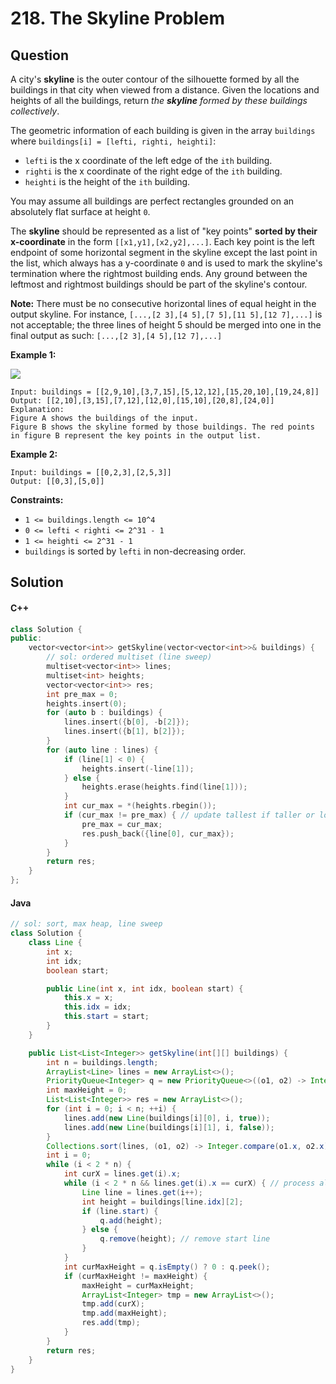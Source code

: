 # 218. The Skyline Problem

## Question

A city's **skyline** is the outer contour of the silhouette formed by all the buildings in that city when viewed from a distance. Given the locations and heights of all the buildings, return _the **skyline** formed by these buildings collectively_.

The geometric information of each building is given in the array `buildings` where `buildings[i] = [lefti, righti, heighti]`:

* `lefti` is the x coordinate of the left edge of the `ith` building.
* `righti` is the x coordinate of the right edge of the `ith` building.
* `heighti` is the height of the `ith` building.

You may assume all buildings are perfect rectangles grounded on an absolutely flat surface at height `0`.

The **skyline** should be represented as a list of "key points" **sorted by their x-coordinate** in the form `[[x1,y1],[x2,y2],...]`. Each key point is the left endpoint of some horizontal segment in the skyline except the last point in the list, which always has a y-coordinate `0` and is used to mark the skyline's termination where the rightmost building ends. Any ground between the leftmost and rightmost buildings should be part of the skyline's contour.

**Note:** There must be no consecutive horizontal lines of equal height in the output skyline. For instance, `[...,[2 3],[4 5],[7 5],[11 5],[12 7],...]` is not acceptable; the three lines of height 5 should be merged into one in the final output as such: `[...,[2 3],[4 5],[12 7],...]`

**Example 1:**

![](https://assets.leetcode.com/uploads/2020/12/01/merged.jpg)

```
Input: buildings = [[2,9,10],[3,7,15],[5,12,12],[15,20,10],[19,24,8]]
Output: [[2,10],[3,15],[7,12],[12,0],[15,10],[20,8],[24,0]]
Explanation:
Figure A shows the buildings of the input.
Figure B shows the skyline formed by those buildings. The red points in figure B represent the key points in the output list.
```

**Example 2:**

```
Input: buildings = [[0,2,3],[2,5,3]]
Output: [[0,3],[5,0]]
```

**Constraints:**

* `1 <= buildings.length <= 10^4`
* `0 <= lefti < righti <= 2^31 - 1`
* `1 <= heighti <= 2^31 - 1`
* `buildings` is sorted by `lefti` in non-decreasing order.

## Solution

#### C++

```cpp
class Solution {
public:
    vector<vector<int>> getSkyline(vector<vector<int>>& buildings) {
        // sol: ordered multiset (line sweep)
        multiset<vector<int>> lines;
        multiset<int> heights;
        vector<vector<int>> res;
        int pre_max = 0;
        heights.insert(0);
        for (auto b : buildings) {
            lines.insert({b[0], -b[2]});
            lines.insert({b[1], b[2]});
        }
        for (auto line : lines) {
            if (line[1] < 0) {
                heights.insert(-line[1]);
            } else {
                heights.erase(heights.find(line[1]));
            }
            int cur_max = *(heights.rbegin());
            if (cur_max != pre_max) { // update tallest if taller or lower than previous tallest
                pre_max = cur_max;
                res.push_back({line[0], cur_max});
            }
        }
        return res;
    }
};
```

#### Java

```java
// sol: sort, max heap, line sweep
class Solution {
    class Line {
        int x;
        int idx;
        boolean start;

        public Line(int x, int idx, boolean start) {
            this.x = x;
            this.idx = idx;
            this.start = start;
        }
    }

    public List<List<Integer>> getSkyline(int[][] buildings) {
        int n = buildings.length;
        ArrayList<Line> lines = new ArrayList<>();
        PriorityQueue<Integer> q = new PriorityQueue<>((o1, o2) -> Integer.compare(o2, o1));
        int maxHeight = 0;
        List<List<Integer>> res = new ArrayList<>();
        for (int i = 0; i < n; ++i) {
            lines.add(new Line(buildings[i][0], i, true));
            lines.add(new Line(buildings[i][1], i, false));
        }
        Collections.sort(lines, (o1, o2) -> Integer.compare(o1.x, o2.x));
        int i = 0;
        while (i < 2 * n) {
            int curX = lines.get(i).x;
            while (i < 2 * n && lines.get(i).x == curX) { // process all lines at current x
                Line line = lines.get(i++);
                int height = buildings[line.idx][2];
                if (line.start) {
                    q.add(height);
                } else {
                    q.remove(height); // remove start line
                }
            }
            int curMaxHeight = q.isEmpty() ? 0 : q.peek();
            if (curMaxHeight != maxHeight) {
                maxHeight = curMaxHeight;
                ArrayList<Integer> tmp = new ArrayList<>();
                tmp.add(curX);
                tmp.add(maxHeight);
                res.add(tmp);
            }
        }
        return res;
    }
}
```
